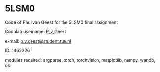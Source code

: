 # 5LSM0

Code of Paul van Geest for the 5LSM0 final assignment

Codalab username: P_v_Geest

e-mail: p.v.geest@student.tue.nl

ID: 1462326

modules required: argparse, torch, torchvision, matplotlib, numpy, wandb, os

